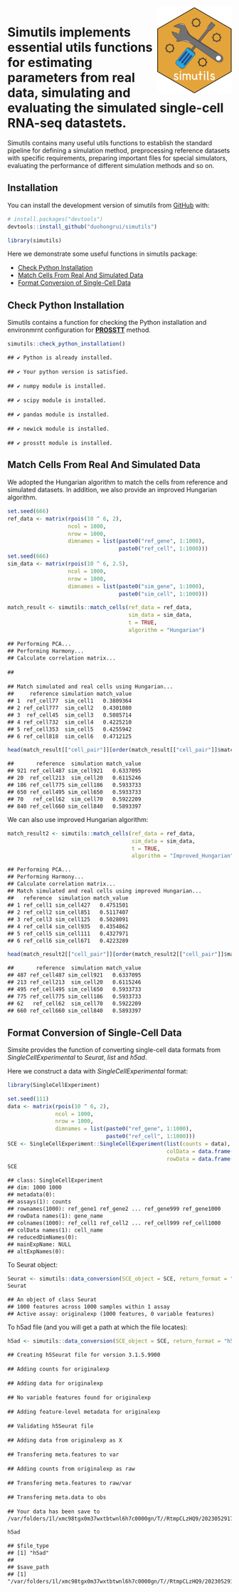 
<img src="man/figures/simutils_logo.png" align="right" width = "167px" height="193px"/>

# Simutils implements essential utils functions for estimating parameters from real data, simulating and evaluating the simulated single-cell RNA-seq datastets.

Simutils contains many useful utils functions to establish the standard
pipeline for defining a simulation method, preprocessing reference
datasets with specific requirements, preparing important files for
special simulators, evaluating the performance of different simulation
methods and so on.

## Installation

You can install the development version of simutils from
[GitHub](https://github.com/) with:

``` r
# install.packages("devtools")
devtools::install_github("duohongrui/simutils")
```

``` r
library(simutils)
```

Here we demonstrate some useful functions in simutils package:

<ul>
<li>
<a href="#a1">Check Python Installation</a>
</li>
<li>
<a href="#a2">Match Cells From Real And Simulated Data</a>
</li>
<li>
<a href="#a3">Format Conversion of Single-Cell Data</a>
</li>
</ul>
<h2>
<a name="a1">Check Python Installation</a>
</h2>

Simutils contains a function for checking the Python installation and
environmrnt configuration for
[**PROSSTT**](https://github.com/duohongrui/simmethods/blob/master/R/28-PROSSTT.R)
method.

``` r
simutils::check_python_installation()
```

    ## ✔ Python is already installed.

    ## ✔ Your python version is satisfied.

    ## ✔ numpy module is installed.

    ## ✔ scipy module is installed.

    ## ✔ pandas module is installed.

    ## ✔ newick module is installed.

    ## ✔ prosstt module is installed.

<h2>
<a name="a2">Match Cells From Real And Simulated Data</a>
</h2>

We adopted the Hungarian algorithm to match the cells from reference and
simulated datasets. In addition, we also provide an improved Hungarian
algorithm.

``` r
set.seed(666)
ref_data <- matrix(rpois(10 ^ 6, 2),
                   ncol = 1000,
                   nrow = 1000,
                   dimnames = list(paste0("ref_gene", 1:1000),
                                   paste0("ref_cell", 1:1000)))
set.seed(666)
sim_data <- matrix(rpois(10 ^ 6, 2.5),
                   ncol = 1000,
                   nrow = 1000,
                   dimnames = list(paste0("sim_gene", 1:1000),
                                   paste0("sim_cell", 1:1000)))
```

``` r
match_result <- simutils::match_cells(ref_data = ref_data,
                                      sim_data = sim_data,
                                      t = TRUE,
                                      algorithm = "Hungarian")
```

    ## Performing PCA...
    ## Performing Harmony...
    ## Calculate correlation matrix...

    ## 

    ## Match simulated and real cells using Hungarian...
    ##     reference simulation match_value
    ## 1  ref_cell77  sim_cell1   0.3809364
    ## 2 ref_cell777  sim_cell2   0.4301080
    ## 3  ref_cell45  sim_cell3   0.5085714
    ## 4 ref_cell732  sim_cell4   0.4225210
    ## 5 ref_cell353  sim_cell5   0.4255942
    ## 6 ref_cell818  sim_cell6   0.4712125

``` r
head(match_result[["cell_pair"]][order(match_result[["cell_pair"]]$match_value, decreasing = TRUE), ])
```

    ##       reference  simulation match_value
    ## 921 ref_cell487 sim_cell921   0.6337095
    ## 20  ref_cell213  sim_cell20   0.6115246
    ## 186 ref_cell775 sim_cell186   0.5933733
    ## 650 ref_cell495 sim_cell650   0.5933733
    ## 70   ref_cell62  sim_cell70   0.5922209
    ## 840 ref_cell660 sim_cell840   0.5893397

We can also use improved Hungarian algorithm:

``` r
match_result2 <- simutils::match_cells(ref_data = ref_data,
                                       sim_data = sim_data,
                                       t = TRUE,
                                       algorithm = "Improved_Hungarian")
```

    ## Performing PCA...
    ## Performing Harmony...
    ## Calculate correlation matrix...
    ## Match simulated and real cells using improved Hungarian...
    ##   reference  simulation match_value
    ## 1 ref_cell1 sim_cell427   0.4751501
    ## 2 ref_cell2 sim_cell851   0.5117407
    ## 3 ref_cell3 sim_cell125   0.5028091
    ## 4 ref_cell4 sim_cell935   0.4354862
    ## 5 ref_cell5 sim_cell111   0.4327971
    ## 6 ref_cell6 sim_cell671   0.4223289

``` r
head(match_result2[["cell_pair"]][order(match_result2[["cell_pair"]]$match_value, decreasing = TRUE), ])
```

    ##       reference  simulation match_value
    ## 487 ref_cell487 sim_cell921   0.6337095
    ## 213 ref_cell213  sim_cell20   0.6115246
    ## 495 ref_cell495 sim_cell650   0.5933733
    ## 775 ref_cell775 sim_cell186   0.5933733
    ## 62   ref_cell62  sim_cell70   0.5922209
    ## 660 ref_cell660 sim_cell840   0.5893397

<h2>
<a name="a3">Format Conversion of Single-Cell Data</a>
</h2>

Simsite provides the function of converting single-cell data formats
from *SingleCellExperimental* to *Seurat*, *list* and *h5ad*.

Here we construct a data with *SingleCellExperimental* format:

``` r
library(SingleCellExperiment)
```

``` r
set.seed(111)
data <- matrix(rpois(10 ^ 6, 2),
               ncol = 1000,
               nrow = 1000,
               dimnames = list(paste0("ref_gene", 1:1000),
                               paste0("ref_cell", 1:1000)))
SCE <- SingleCellExperiment::SingleCellExperiment(list(counts = data),
                                                  colData = data.frame("cell_name" = colnames(data)),
                                                  rowData = data.frame("gene_name" = rownames(data)))
SCE
```

    ## class: SingleCellExperiment 
    ## dim: 1000 1000 
    ## metadata(0):
    ## assays(1): counts
    ## rownames(1000): ref_gene1 ref_gene2 ... ref_gene999 ref_gene1000
    ## rowData names(1): gene_name
    ## colnames(1000): ref_cell1 ref_cell2 ... ref_cell999 ref_cell1000
    ## colData names(1): cell_name
    ## reducedDimNames(0):
    ## mainExpName: NULL
    ## altExpNames(0):

To Seurat object:

``` r
Seurat <- simutils::data_conversion(SCE_object = SCE, return_format = "Seurat")
Seurat
```

    ## An object of class Seurat 
    ## 1000 features across 1000 samples within 1 assay 
    ## Active assay: originalexp (1000 features, 0 variable features)

To h5ad file (and you will get a path at which the file locates):

``` r
h5ad <- simutils::data_conversion(SCE_object = SCE, return_format = "h5ad")
```

    ## Creating h5Seurat file for version 3.1.5.9900

    ## Adding counts for originalexp

    ## Adding data for originalexp

    ## No variable features found for originalexp

    ## Adding feature-level metadata for originalexp

    ## Validating h5Seurat file

    ## Adding data from originalexp as X

    ## Transfering meta.features to var

    ## Adding counts from originalexp as raw

    ## Transfering meta.features to raw/var

    ## Transfering meta.data to obs

    ## Your data has been save to /var/folders/1l/xmc98tgx0m37wxtbtwnl6h7c0000gn/T//RtmpCLzHQ9/20230529172735.h5ad

``` r
h5ad
```

    ## $file_type
    ## [1] "h5ad"
    ## 
    ## $save_path
    ## [1] "/var/folders/1l/xmc98tgx0m37wxtbtwnl6h7c0000gn/T//RtmpCLzHQ9/20230529172735.h5ad"
